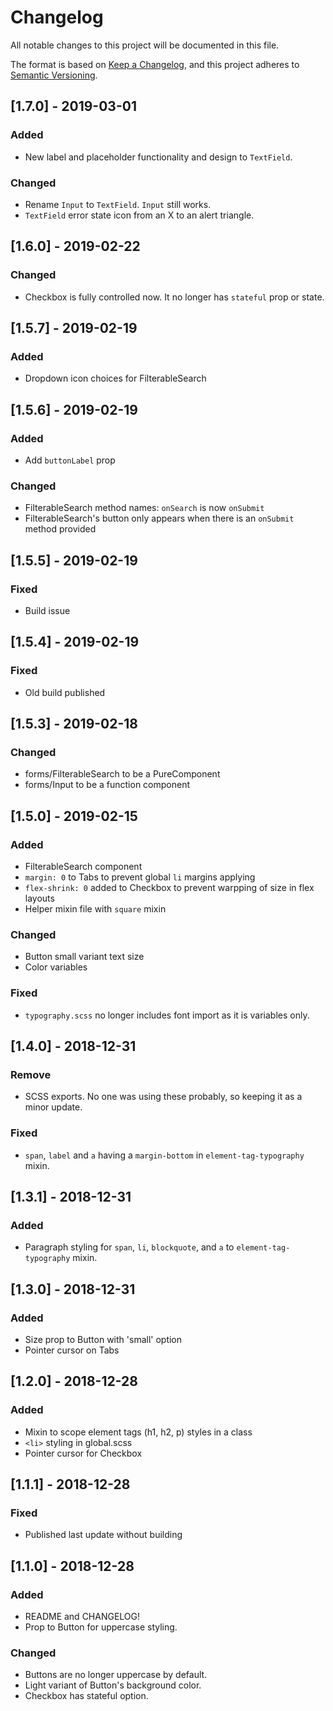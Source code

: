 # Changelog

All notable changes to this project will be documented in this file.

The format is based on [Keep a Changelog](https://keepachangelog.com/en/1.0.0/),
and this project adheres to [Semantic Versioning](https://semver.org/spec/v2.0.0.html).

## [1.7.0] - 2019-03-01

### Added

- New label and placeholder functionality and design to `TextField`.

### Changed

- Rename `Input` to `TextField`. `Input` still works.
- `TextField` error state icon from an X to an alert triangle.

## [1.6.0] - 2019-02-22

### Changed

- Checkbox is fully controlled now. It no longer has `stateful` prop or state.

## [1.5.7] - 2019-02-19

### Added

- Dropdown icon choices for FilterableSearch

## [1.5.6] - 2019-02-19

### Added

- Add `buttonLabel` prop

### Changed

- FilterableSearch method names: `onSearch` is now `onSubmit`
- FilterableSearch's button only appears when there is an `onSubmit` method provided

## [1.5.5] - 2019-02-19

### Fixed

- Build issue

## [1.5.4] - 2019-02-19

### Fixed

- Old build published

## [1.5.3] - 2019-02-18

### Changed

- forms/FilterableSearch to be a PureComponent
- forms/Input to be a function component

## [1.5.0] - 2019-02-15

### Added

- FilterableSearch component
- `margin: 0` to Tabs to prevent global `li` margins applying
- `flex-shrink: 0` added to Checkbox to prevent warpping of size in flex layouts
- Helper mixin file with `square` mixin

### Changed

- Button small variant text size
- Color variables

### Fixed

- `typography.scss` no longer includes font import as it is variables only.

## [1.4.0] - 2018-12-31

### Remove

- SCSS exports. No one was using these probably, so keeping it as a minor update.

### Fixed

- `span`, `label` and `a` having a `margin-bottom` in `element-tag-typography` mixin.

## [1.3.1] - 2018-12-31

### Added

- Paragraph styling for `span`, `li`, `blockquote`, and `a` to `element-tag-typography` mixin.

## [1.3.0] - 2018-12-31

### Added

- Size prop to Button with 'small' option
- Pointer cursor on Tabs

## [1.2.0] - 2018-12-28

### Added

- Mixin to scope element tags (h1, h2, p) styles in a class
- `<li>` styling in global.scss
- Pointer cursor for Checkbox

## [1.1.1] - 2018-12-28

### Fixed

- Published last update without building

## [1.1.0] - 2018-12-28

### Added

- README and CHANGELOG!
- Prop to Button for uppercase styling.

### Changed

- Buttons are no longer uppercase by default.
- Light variant of Button's background color.
- Checkbox has stateful option.
